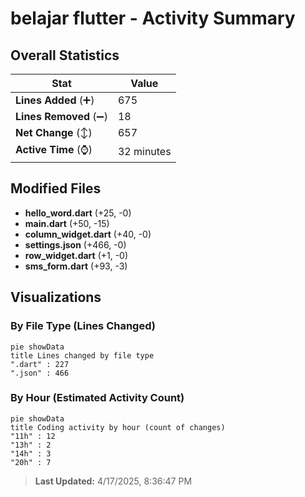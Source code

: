 # belajar flutter - Activity Summary 

## Overall Statistics

| Stat                   | Value                                                             |
| ---------------------- | ----------------------------------------------------------------- |
| **Lines Added** (➕)   | 675                                          |
| **Lines Removed** (➖) | 18                                        |
| **Net Change** (↕)    | 657                |
| **Active Time** (⌚)   | 32 minutes |


## Modified Files
- **hello_word.dart** (+25, -0)
- **main.dart** (+50, -15)
- **column_widget.dart** (+40, -0)
- **settings.json** (+466, -0)
- **row_widget.dart** (+1, -0)
- **sms_form.dart** (+93, -3)

## Visualizations

### By File Type (Lines Changed)

```mermaid
pie showData
title Lines changed by file type
".dart" : 227
".json" : 466
```

### By Hour (Estimated Activity Count)

```mermaid
pie showData
title Coding activity by hour (count of changes)
"11h" : 12
"13h" : 2
"14h" : 3
"20h" : 7
```


> **Last Updated:** 4/17/2025, 8:36:47 PM